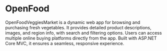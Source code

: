 # OpenFood
OpenFoodVeggiesMarket is a dynamic web app for browsing and purchasing fresh vegetables. It provides detailed product descriptions, images, and region info, with search and filtering options. Users can access multiple online buying platforms directly from the app. Built with ASP.NET Core MVC, it ensures a seamless, responsive experience.
